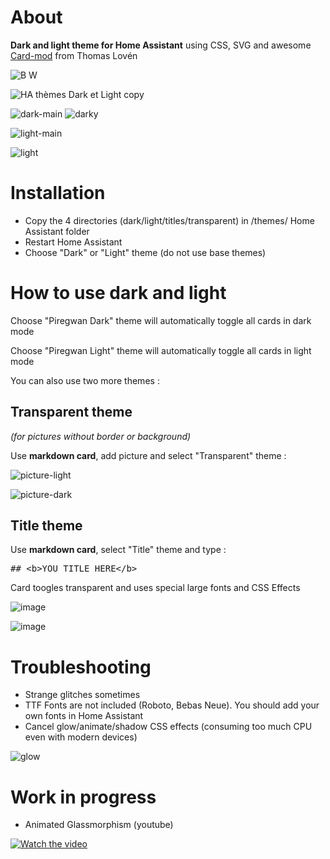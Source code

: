 
<h1>About</h1>

<b>Dark and light theme for Home Assistant</b> using CSS, SVG and awesome <a href="https://github.com/thomasloven/lovelace-card-mod">Card-mod</a> from Thomas Lovén

![B   W](https://github.com/Krakoukas73/ha-dark-light/assets/54374596/058d1dde-a932-4b28-81a4-61eccd8886c6)

![HA thèmes Dark et Light copy](https://github.com/Krakoukas73/home-assistant-dark-light-theme/assets/54374596/b437a34b-d784-4520-90be-8a67946a5cb5)



![dark-main](https://github.com/Krakoukas73/ha-dark-light/assets/54374596/5e753fad-43ba-4f17-9c52-ce8ac6e43185)
![darky](https://github.com/Krakoukas73/ha-dark-light/assets/54374596/df247a86-2fcd-4acf-8599-64f0e69186f0)

![light-main](https://github.com/Krakoukas73/ha-dark-light/assets/54374596/2fec465a-5622-470b-b730-8564f7ad7637)

![light](https://github.com/Krakoukas73/home-assistant-dark-light-theme/assets/54374596/804dbea8-0226-4629-9f52-9c1c5b849b02)



<h1>Installation</h1>

- Copy the 4 directories (dark/light/titles/transparent) in /themes/ Home Assistant folder
- Restart Home Assistant
- Choose "Dark" or "Light" theme (do not use base themes)

<h1>How to use dark and light</h1>

Choose "Piregwan Dark" theme will automatically toggle all cards in dark mode

Choose "Piregwan Light" theme will automatically toggle all cards in light mode

You can also use two more themes :

<h2>Transparent theme</h2>

<i>(for pictures without border or background)</i>

Use <b>markdown card</b>, add picture and select "Transparent" theme :

![picture-light](https://github.com/Krakoukas73/home-assistant-dark-light-theme/assets/54374596/e1e926dd-6295-4fd7-afb1-02c6fb5584f3)

![picture-dark](https://github.com/Krakoukas73/home-assistant-dark-light-theme/assets/54374596/d4111762-be78-45bd-a8a4-d5ff478bb2ed)

<h2>Title theme</h2>

Use <b>markdown card</b>, select "Title" theme and type :

<pre>## &lt;b&gt;YOU TITLE HERE&lt;/b&gt;</pre>

Card toogles transparent and uses special large fonts and CSS Effects

![image](https://github.com/Krakoukas73/ha-dark-light/assets/54374596/9837d09f-002b-4ae9-aba0-39b252c650c7)

![image](https://github.com/Krakoukas73/ha-dark-light/assets/54374596/708c1cfa-9573-4367-81f9-85872954195a)

<h1>Troubleshooting</h1>

- Strange glitches sometimes
- TTF Fonts are not included (Roboto, Bebas Neue). You should add your own fonts in Home Assistant
- Cancel glow/animate/shadow CSS effects (consuming too much CPU even with modern devices)

![glow](https://github.com/Krakoukas73/home-assistant-dark-light/assets/54374596/ddba224d-51ed-4ca6-96d8-017dc35e6ce1)

<h1> Work in progress</h1>

- Animated Glassmorphism (youtube)

[![Watch the video](https://img.youtube.com/vi/mXbC1O6ndGA/maxresdefault.jpg)](https://www.youtube.com/watch?v=mXbC1O6ndGA)

